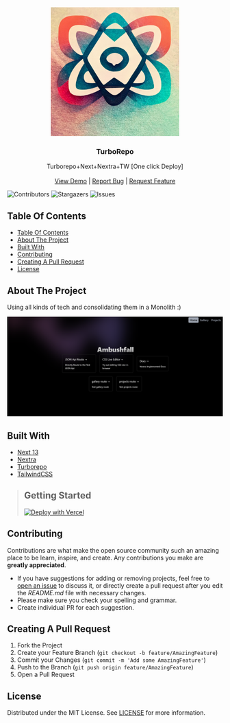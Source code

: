 
<br/>
<p align="center">
  <a href="https://github.com/Ambushfall/turborepo">
    <img src="apps/experimentalapp/public/midj/monorepo.png" alt="Logo" width="300" height="300">
  </a>

  <h3 align="center">TurboRepo</h3>

  <p align="center">
    Turborepo+Next+Nextra+TW [One click Deploy]
    <br/>
    <br/>
    <a href="https://ambushfall-next13-app.vercel.app/" target="_blank">View Demo</a>
    |
    <a href="https://github.com/Ambushfall/turborepo/issues">Report Bug</a>
    |
    <a href="https://github.com/Ambushfall/turborepo/issues">Request Feature</a>
  </p>
</p>

![Contributors](https://img.shields.io/github/contributors/Ambushfall/turborepo?color=dark-green) 
![Stargazers](https://img.shields.io/github/stars/Ambushfall/turborepo?style=social) 
![Issues](https://img.shields.io/github/issues/Ambushfall/turborepo) 

## Table Of Contents

- [Table Of Contents](#table-of-contents)
- [About The Project](#about-the-project)
- [Built With](#built-with)
- [Contributing](#contributing)
- [Creating A Pull Request](#creating-a-pull-request)
- [License](#license)

## About The Project

Using all kinds of tech and consolidating them in a Monolith :)

![Screen Shot](demo/demo.png)

## Built With

* [Next 13](https://nextjs.org/blog/next-13-4)
* [Nextra](https://nextra.site/)
* [Turborepo](https://turbo.build/)
* [TailwindCSS](https://tailwindcss.com/)

> ## Getting Started 
> [![Deploy with Vercel](https://vercel.com/button)](https://vercel.com/new/clone?repository-url=https%3A%2F%2Fgithub.com%2FAmbushfall%2Fturborepo&env=PRS_ACC_TOK&envDescription=Github%20Personal%20Access%20Token&envLink=https%3A%2F%2Fgithub.com%2Fsettings%2Ftokens&project-name=monorepo-next13-nextra&repository-name=monorepo-next13-nextra&demo-title=turborepo&demo-description=Using%20all%20new%20tech%20intertwined%20into%20a%20monorepo%20for%20fun!&demo-url=https%3A%2F%2Fambushfall-next13-app.vercel.app%2F&demo-image=https%3A%2F%2Fraw.githubusercontent.com%2FAmbushfall%2Fturborepo%2Fmaster%2Fdemo%2Fdemo.png)

## Contributing

Contributions are what make the open source community such an amazing place to be learn, inspire, and create. Any contributions you make are **greatly appreciated**.
* If you have suggestions for adding or removing projects, feel free to [open an issue](https://github.com/Ambushfall/turborepo/issues/new) to discuss it, or directly create a pull request after you edit the *README.md* file with necessary changes.
* Please make sure you check your spelling and grammar.
* Create individual PR for each suggestion.
<!-- * Please also read through the [Code Of Conduct](https://github.com/Ambushfall/turborepo/blob/
/CODE_OF_CONDUCT.md) before posting your first idea as well. -->

## Creating A Pull Request

1. Fork the Project
2. Create your Feature Branch (`git checkout -b feature/AmazingFeature`)
3. Commit your Changes (`git commit -m 'Add some AmazingFeature'`)
4. Push to the Branch (`git push origin feature/AmazingFeature`)
5. Open a Pull Request

## License

Distributed under the MIT License. See [LICENSE](https://github.com/Ambushfall/turborepo/blob/master/LICENSE.md) for more information.
